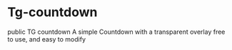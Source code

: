 # Tg-countdown
public TG countdown
A simple Countdown with a transparent overlay
free to use, and easy to modify
